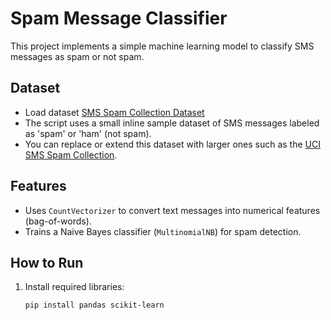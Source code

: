 # Spam Message Classifier

This project implements a simple machine learning model to classify SMS messages as spam or not spam.

## Dataset
- Load dataset [SMS Spam Collection Dataset](https://www.kaggle.com/datasets/uciml/sms-spam-collection-dataset)
- The script uses a small inline sample dataset of SMS messages labeled as 'spam' or 'ham' (not spam).
- You can replace or extend this dataset with larger ones such as the [UCI SMS Spam Collection](https://archive.ics.uci.edu/ml/datasets/SMS+Spam+Collection).

## Features

- Uses `CountVectorizer` to convert text messages into numerical features (bag-of-words).
- Trains a Naive Bayes classifier (`MultinomialNB`) for spam detection.

## How to Run

1. Install required libraries:

   ```bash
   pip install pandas scikit-learn
